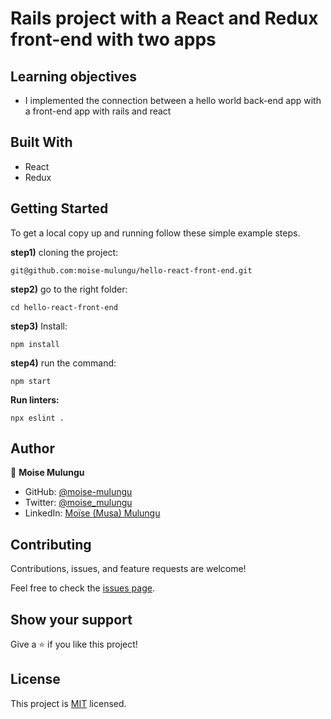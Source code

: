 # Rails project with a React and Redux front-end with two apps

## Learning objectives
- I implemented the connection between a hello world back-end app with a front-end app with rails and react 


## Built With

- React
- Redux

## Getting Started

To get a local copy up and running follow these simple example steps.

**step1)** cloning the project:

`git@github.com:moise-mulungu/hello-react-front-end.git`

**step2)** go to the right folder:

`cd hello-react-front-end`

**step3)** Install:

`npm install`

**step4)** run the command:

`npm start`

**Run linters:**

`npx eslint .`

## Author

👤 **Moise Mulungu**

- GitHub: [@moise-mulungu](https://github.com/moise-mulungu)
- Twitter: [@moise_mulungu](https://twitter.com/moise_mulungu)
- LinkedIn: [Moïse (Musa) Mulungu](https://www.linkedin.com/in/moisemulungu/) 

## Contributing

Contributions, issues, and feature requests are welcome!

Feel free to check the [issues page](https://github.com/moise-mulungu/hello-react-front-end/issues).

## Show your support

Give a ⭐️ if you like this project!

## License

This project is [MIT](./MIT.md) licensed.